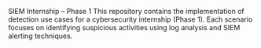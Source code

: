 SIEM Internship – Phase 1
This repository contains the implementation of detection use cases for a cybersecurity internship (Phase 1). Each scenario focuses on identifying suspicious activities using log analysis and SIEM alerting techniques.



